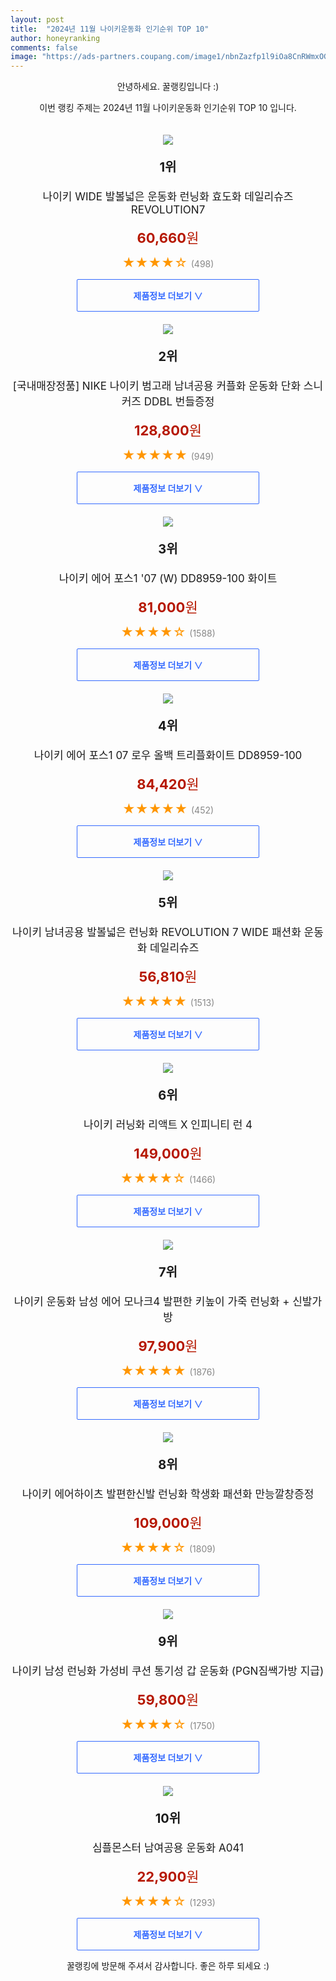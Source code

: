 ```yaml
---
layout: post
title:  "2024년 11월 나이키운동화 인기순위 TOP 10"
author: honeyranking
comments: false
image: "https://ads-partners.coupang.com/image1/nbnZazfp1l9iOa8CnRWmxOGP5JAXoRwlagIQTfibywEWgLtCecY3M6-4YXWJ1abopRrI7GXRrBaUsy4QA2FnuHWXbUrCTUwePqMmVfndK05XM_ZOKj-QR3NJu0o5SzTOtqR7wV-o-qJ2N0sJ35UHZGAoyTedMw91vK97JNJ7Gj8BV7srPw5S5SnPIL2qP5sr5aXNWrF2BupRAJ2ua4B9gSL6SGSAmXE54kS-1T6xHkAOp6iLZWz-PhoSL8_U2Bgmlbd0Y-feXqWayUYYHXlvGhRZnbV6xTXS47zWJQr151n9vPEf3mGNtw4="
---
```

<p style="text-align: center;">안녕하세요. 꿀랭킹입니다 :)</p>
<p style="text-align: center;">이번 랭킹 주제는 2024년 11월 나이키운동화 인기순위 TOP 10 입니다.</p><center><img src="https://ads-partners.coupang.com/image1/nbnZazfp1l9iOa8CnRWmxOGP5JAXoRwlagIQTfibywEWgLtCecY3M6-4YXWJ1abopRrI7GXRrBaUsy4QA2FnuHWXbUrCTUwePqMmVfndK05XM_ZOKj-QR3NJu0o5SzTOtqR7wV-o-qJ2N0sJ35UHZGAoyTedMw91vK97JNJ7Gj8BV7srPw5S5SnPIL2qP5sr5aXNWrF2BupRAJ2ua4B9gSL6SGSAmXE54kS-1T6xHkAOp6iLZWz-PhoSL8_U2Bgmlbd0Y-feXqWayUYYHXlvGhRZnbV6xTXS47zWJQr151n9vPEf3mGNtw4=" style="margin-top:20px" /></center><p style="text-align: center; font-size: 20px"><b>1위</b></p><p style="text-align: center; font-size: 17px">나이키 WIDE 발볼넓은 운동화 런닝화 효도화 데일리슈즈 REVOLUTION7</p><p style="text-align: center;"><span style="color: #b61800; font-size: 22px;"><b>60,660</b>원</span></p><p style="text-align: center;"><span style="color: #ff9600; font-size: 20px;">★★★★☆ </span><span style="color: #878787;">(498)</span></p><center><a href="https://link.coupang.com/re/AFFSDP?lptag=AF3899140&subid=honeyrank&pageKey=7686886419&itemId=20545316375&vendorItemId=87621764643&traceid=V0-153-2362108d2c88b48a&requestid=20241101130000526098598886&token=31850C%7CMIXED"><div style="font-size: 14px; display: inline-block; padding: 15px 90px; color: #346aff; border-radius: 2px; border: 1px solid #346aff; cursor: pointer;"><b>제품정보 더보기 &or;</b></div></a></center><center><img src="https://ads-partners.coupang.com/image1/FkXg4SLBbT3yyPjsFhcSIh3hnGbq4KQaSSJm5emlsrnWX3crV34ccimczNyhXIL2i9A2hNDu72i8qR-C2vM1YnKLl0tFW3yn1W8Z_vxg9FQn_doHDyLNMOw3s6ry0WnxPhVrMLMOrSIhN1JAtnyHTq5Jy-Oj9TA3YG91dcn-tRNWAy5BtpPzujYGsloiANhvVwEb17CqqQuouBUlfgHZt6HLEvKlKoiCPSRAKDLO_TVb48TZnxip0yqmAWJt_V3bNdUDl8AVgpWGEaXvVRNSOUWIUXvrfKE563wlFzRJ0ojXuQFli9V7UiM=" style="margin-top:20px" /></center><p style="text-align: center; font-size: 20px"><b>2위</b></p><p style="text-align: center; font-size: 17px">[국내매장정품] NIKE 나이키 범고래 남녀공용 커플화 운동화 단화 스니커즈 DDBL 번들증정</p><p style="text-align: center;"><span style="color: #b61800; font-size: 22px;"><b>128,800</b>원</span></p><p style="text-align: center;"><span style="color: #ff9600; font-size: 20px;">★★★★★ </span><span style="color: #878787;">(949)</span></p><center><a href="https://link.coupang.com/re/AFFSDP?lptag=AF3899140&subid=honeyrank&pageKey=8334167096&itemId=24063539321&vendorItemId=91178575166&traceid=V0-153-56cd8be0745dd980&requestid=20241101130000526098598886&token=31850C%7CMIXED"><div style="font-size: 14px; display: inline-block; padding: 15px 90px; color: #346aff; border-radius: 2px; border: 1px solid #346aff; cursor: pointer;"><b>제품정보 더보기 &or;</b></div></a></center><center><img src="https://ads-partners.coupang.com/image1/lkojgLvPtKjw3UEEloRg-MEoXxomoD1CZFQ_hbNUaAxte6LGYTWZfN6_S9jtCbNfSqgXr1TONUAUAxMm8whmetjUsFbFau1s93niNveAod5awzRSvP9OweBma7ZRDWlUU952b0j7-BGuQc4tPGuPp7b_aDx3_RUgvoMk-8xb6ZjymG4OIKWL6kg-eFl7cC-Wx5Wwq4Yg2yeSR5IVZ4ifKHuHvljnOhxIfBGHQQlp6n69zlherwaZMD0p3b47ZzOwZJLbiLRKgoIb6qWyDc1Tc_ieImza-LFicn1A6TJtt106CvfRGMmn_I-dJetmWA==" style="margin-top:20px" /></center><p style="text-align: center; font-size: 20px"><b>3위</b></p><p style="text-align: center; font-size: 17px">나이키 에어 포스1 '07 (W) DD8959-100 화이트</p><p style="text-align: center;"><span style="color: #b61800; font-size: 22px;"><b>81,000</b>원</span></p><p style="text-align: center;"><span style="color: #ff9600; font-size: 20px;">★★★★☆ </span><span style="color: #878787;">(1588)</span></p><center><a href="https://link.coupang.com/re/AFFSDP?lptag=AF3899140&subid=honeyrank&pageKey=6746670486&itemId=19894718392&vendorItemId=90828444976&traceid=V0-153-a8dc30ac09b26f3e&clickBeacon=c43327c0-9805-11ef-b5d5-7d54854774bc%7E3&requestid=20241101130000526098598886&token=31850C%7CMIXED"><div style="font-size: 14px; display: inline-block; padding: 15px 90px; color: #346aff; border-radius: 2px; border: 1px solid #346aff; cursor: pointer;"><b>제품정보 더보기 &or;</b></div></a></center><center><img src="https://ads-partners.coupang.com/image1/BtPacBSnIvP1qs0fBrV2QXs0R6UMRgOw5xiZCtaFK0CifRVl7iSFHDbdWcHGItcZaEdBXI8O_SSznKnJSkHLS5OQbKHvb9p-uUSz9wIMbVMcZCDSm4ebh9F7AO-JdAfzGrfqbasRAlMpSVG_lIUYZt9IwiWXxCrvY8BvcjylziFWTnymSBO5fPK7DTpqTByAWZH5JdgHLKnbwvRx131K2c0s1aBatG7nDfZ6f_JNlO__OI_miUQMSflbQ75lji4JEMguNRxLlNZsemKoQfBU6aWOoMX5dmmofJR25NqBMVAKRquwW5uqvSVnhFBZKw==" style="margin-top:20px" /></center><p style="text-align: center; font-size: 20px"><b>4위</b></p><p style="text-align: center; font-size: 17px">나이키 에어 포스1 07 로우 올백 트리플화이트 DD8959-100</p><p style="text-align: center;"><span style="color: #b61800; font-size: 22px;"><b>84,420</b>원</span></p><p style="text-align: center;"><span style="color: #ff9600; font-size: 20px;">★★★★★ </span><span style="color: #878787;">(452)</span></p><center><a href="https://link.coupang.com/re/AFFSDP?lptag=AF3899140&subid=honeyrank&pageKey=8262664522&itemId=23804569315&vendorItemId=90828445021&traceid=V0-153-ea91c8af611cdd02&clickBeacon=c43327c0-9805-11ef-bc5b-38577991cb84%7E3&requestid=20241101130000526098598886&token=31850C%7CMIXED"><div style="font-size: 14px; display: inline-block; padding: 15px 90px; color: #346aff; border-radius: 2px; border: 1px solid #346aff; cursor: pointer;"><b>제품정보 더보기 &or;</b></div></a></center><center><img src="https://ads-partners.coupang.com/image1/_PNFzKGWT0AWaRgI_CHKyhbJIdNT9GppSy1gCA46P-fswz6mG4tzecm47pnhqBjf1a-k6TuXPu4uFgRZsl0lhL4jKxtA8WgDhQECLCGiEXHTKCb86bmR7CxZWuUqwXOeNIihmEiypTljJ3OLwXEHfxUVtCcuqbLRkdLJsiREUHvEGnrmmcKDLR7Y5KSNLam5qOOMW2_zX-HV7eI3X7pJAA6xPfD2cQxJXsoifEUOXMAtSxOFU6pUdV6U-HbYiJOmmottYsKArD-AMTiNSnRkEOEuA52r7wVuhibV-hAxW3Sbk3w2miO-RmPF" style="margin-top:20px" /></center><p style="text-align: center; font-size: 20px"><b>5위</b></p><p style="text-align: center; font-size: 17px">나이키 남녀공용 발볼넓은 런닝화 REVOLUTION 7 WIDE 패션화 운동화 데일리슈즈</p><p style="text-align: center;"><span style="color: #b61800; font-size: 22px;"><b>56,810</b>원</span></p><p style="text-align: center;"><span style="color: #ff9600; font-size: 20px;">★★★★★ </span><span style="color: #878787;">(1513)</span></p><center><a href="https://link.coupang.com/re/AFFSDP?lptag=AF3899140&subid=honeyrank&pageKey=7670286558&itemId=20459455284&vendorItemId=87539302598&traceid=V0-153-dce4f1c8cfe409a9&requestid=20241101130000526098598886&token=31850C%7CMIXED"><div style="font-size: 14px; display: inline-block; padding: 15px 90px; color: #346aff; border-radius: 2px; border: 1px solid #346aff; cursor: pointer;"><b>제품정보 더보기 &or;</b></div></a></center><center><img src="https://ads-partners.coupang.com/image1/RgM4bRIHvXMPAQpnRp1ACLM24EHoo2I8a7BVSWSNcPCmMup-29ezUDuWrSnvH6u1iC7BM0UOeYLomQl6ikMxTmgJFOiPAZ1oX9LglgBs7RyZC-YYYG3T7Ja5goC0eljSWk3Pt6LgIBSgjKMS4OppByQDKDThmCU-w2LUrNTsonOu88wMCFBcBbKNTcI9CEtrLsIc5UZ0ZB6aILCllnf5XilQNd41NjSRi-yyex1fLxx6RZoEEB5VRV7G8NQZuIo6dVgM4ved93Z5ivDzJjrXBhBuQUitHgwyXDSrpzmTXjozSFkMg_lej52VAnLU8_0=" style="margin-top:20px" /></center><p style="text-align: center; font-size: 20px"><b>6위</b></p><p style="text-align: center; font-size: 17px">나이키 러닝화 리액트 X 인피니티 런 4</p><p style="text-align: center;"><span style="color: #b61800; font-size: 22px;"><b>149,000</b>원</span></p><p style="text-align: center;"><span style="color: #ff9600; font-size: 20px;">★★★★☆ </span><span style="color: #878787;">(1466)</span></p><center><a href="https://link.coupang.com/re/AFFSDP?lptag=AF3899140&subid=honeyrank&pageKey=8018001545&itemId=22396352671&vendorItemId=91284687948&traceid=V0-153-6559eb137feb27c4&clickBeacon=c43327c0-9805-11ef-922e-bb0533c0ff40%7E3&requestid=20241101130000526098598886&token=31850C%7CMIXED"><div style="font-size: 14px; display: inline-block; padding: 15px 90px; color: #346aff; border-radius: 2px; border: 1px solid #346aff; cursor: pointer;"><b>제품정보 더보기 &or;</b></div></a></center><center><img src="https://ads-partners.coupang.com/image1/Q3iipRcMlkEKXkr9Q_h2snerjF4nNrsCHNJC-yvgJEqy5YizAj423SH9c4--AebkDqFnH-DRNBE4AB2wBA6IGFI03mYkYPSUcKDiOvIU6POFdohcDX7c6RwDdhhxgMINhHc8AQOrQX4g6yb1WycxlMbxFjD2zXwrgMzsRf7XUNrm5QnbwGVmFdZXllw4SZVPiH386LfOFNQAGK3kmOWp7VTUFVIeBJwGJmt_TLQrxiojzfNeItqFUgxyP2OioWLTiL-yS6mWVfBs0K7prPhjEaLaLyg16qMA704lx_DE2btTfON68U6Tpjg=" style="margin-top:20px" /></center><p style="text-align: center; font-size: 20px"><b>7위</b></p><p style="text-align: center; font-size: 17px">나이키 운동화 남성 에어 모나크4 발편한 키높이 가죽 런닝화 + 신발가방</p><p style="text-align: center;"><span style="color: #b61800; font-size: 22px;"><b>97,900</b>원</span></p><p style="text-align: center;"><span style="color: #ff9600; font-size: 20px;">★★★★★ </span><span style="color: #878787;">(1876)</span></p><center><a href="https://link.coupang.com/re/AFFSDP?lptag=AF3899140&subid=honeyrank&pageKey=7969555564&itemId=22068288461&vendorItemId=89115417121&traceid=V0-153-203a6786ac5ddc6e&requestid=20241101130000526098598886&token=31850C%7CMIXED"><div style="font-size: 14px; display: inline-block; padding: 15px 90px; color: #346aff; border-radius: 2px; border: 1px solid #346aff; cursor: pointer;"><b>제품정보 더보기 &or;</b></div></a></center><center><img src="https://ads-partners.coupang.com/image1/4h9nrGaV0p9XDAJS4uTd2mbEVI_EDP78Gni8WsEqmW13f4f7NPhiynPNg-DLwxskz6EJu2eYdjBhto3-2_R9vrY-d-qZSyEqoRbePgZ8RwKBiaEd8YmcDjsfNyMp1osg13CTaoWp9O3zwqbnr71BgXvOOem8g1sbMAFRRA9419-pJjUImeDvVRJzLCg4ij3OV-o307Gu8HYBcKDwIA6T1Qu_IW55zdaSpHIGlyGSgGrkvZs_Hq8tZTZZlgVa90_IEb95ZFrccLcRP4yvWpUotzjy4QsnlmGI1zo8LEuqFSC8bZjzATx2srLfuA9ZixU=" style="margin-top:20px" /></center><p style="text-align: center; font-size: 20px"><b>8위</b></p><p style="text-align: center; font-size: 17px">나이키 에어하이츠 발편한신발 런닝화 학생화 패션화 만능깔창증정</p><p style="text-align: center;"><span style="color: #b61800; font-size: 22px;"><b>109,000</b>원</span></p><p style="text-align: center;"><span style="color: #ff9600; font-size: 20px;">★★★★☆ </span><span style="color: #878787;">(1809)</span></p><center><a href="https://link.coupang.com/re/AFFSDP?lptag=AF3899140&subid=honeyrank&pageKey=8415396875&itemId=24335486393&vendorItemId=91351045459&traceid=V0-153-d0624106fa8e1322&clickBeacon=c43327c0-9805-11ef-9a1a-57c17f006a27%7E3&requestid=20241101130000526098598886&token=31850C%7CMIXED"><div style="font-size: 14px; display: inline-block; padding: 15px 90px; color: #346aff; border-radius: 2px; border: 1px solid #346aff; cursor: pointer;"><b>제품정보 더보기 &or;</b></div></a></center><center><img src="https://ads-partners.coupang.com/image1/8WiZmIADuChyfZNF8Y-Al2hL-5rPV1NS8OcM45WM5vymAPRW5KTI5cyWT1NtOZmV663hJK6Utz6G7q6c-v2YNJEc4GPRgeSyCqBd0u1p98FzfR5DdRyk6Q2LeJDpGzvIveUxiZ4iKUoB7pdi2TLZQCksvoxnxAvNdBZ50q-KnZvIYnSX6ZVymOqv2YyyeDcrrRginZFlohsJvQSvaRjG3AkiDglAc8BUy9WY9kqzQs_tDtnj5gWlfIiCuhKJPpQ63TAD_wXUVn_iCOkjG9_IU4pX8XdkqZA0f2E17QiPJI0dThKz6zbbhx4-" style="margin-top:20px" /></center><p style="text-align: center; font-size: 20px"><b>9위</b></p><p style="text-align: center; font-size: 17px">나이키 남성 런닝화 가성비 쿠션 통기성 갑 운동화 (PGN짐쌕가방 지급)</p><p style="text-align: center;"><span style="color: #b61800; font-size: 22px;"><b>59,800</b>원</span></p><p style="text-align: center;"><span style="color: #ff9600; font-size: 20px;">★★★★☆ </span><span style="color: #878787;">(1750)</span></p><center><a href="https://link.coupang.com/re/AFFSDP?lptag=AF3899140&subid=honeyrank&pageKey=8056979211&itemId=22618412406&vendorItemId=91397134079&traceid=V0-153-e370e551cb88bdba&requestid=20241101130000526098598886&token=31850C%7CMIXED"><div style="font-size: 14px; display: inline-block; padding: 15px 90px; color: #346aff; border-radius: 2px; border: 1px solid #346aff; cursor: pointer;"><b>제품정보 더보기 &or;</b></div></a></center><center><img src="https://ads-partners.coupang.com/image1/We-O-ClCYlVgCsl8WWx2zNq-O_VDHTjkLhG5dcUBNpiKuduDrTBINeDpq-h1ohRnFKZvcVu3bUGEeUaABee1xmontt412wwbMGkdRa8vwYz7TGqswqjOTnK0ElAo4ZR1xfVa7BlOdXvtjpYBB3qaTdj0t-KkI-SU1JEOOnAUYCCHMGoOEMaN7c-gwIx2L3e6FtXYX0JYBtWT1xufBhxmsoPxbxDwWcWiUFr1yoe5Nu9hSU2JUSgp85nRotfPtUGWTZ8UjFAzWwm01rfZrw1UXHUzfGRxgSwipmopI3CDoonz-qv5f3Gldbx2luVhYw==" style="margin-top:20px" /></center><p style="text-align: center; font-size: 20px"><b>10위</b></p><p style="text-align: center; font-size: 17px">심플몬스터 남여공용 운동화 A041</p><p style="text-align: center;"><span style="color: #b61800; font-size: 22px;"><b>22,900</b>원</span></p><p style="text-align: center;"><span style="color: #ff9600; font-size: 20px;">★★★★☆ </span><span style="color: #878787;">(1293)</span></p><center><a href="https://link.coupang.com/re/AFFSDP?lptag=AF3899140&subid=honeyrank&pageKey=8299757046&itemId=23942131324&vendorItemId=90963980369&traceid=V0-153-874bc3780e74a353&clickBeacon=c43327c0-9805-11ef-b95f-3bfa017d4735%7E3&requestid=20241101130000526098598886&token=31850C%7CMIXED"><div style="font-size: 14px; display: inline-block; padding: 15px 90px; color: #346aff; border-radius: 2px; border: 1px solid #346aff; cursor: pointer;"><b>제품정보 더보기 &or;</b></div></a></center><p style="text-align: center;">꿀랭킹에 방문해 주셔서 감사합니다. 좋은 하루 되세요 :)</p>